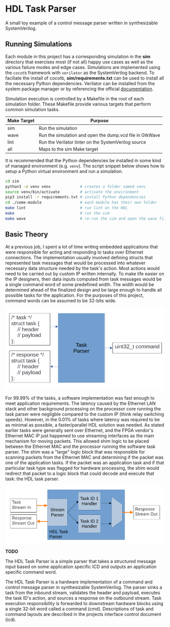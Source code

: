 # HDL Task Parser

A small toy example of a control message parser written in synthesizable 
SystemVerilog.

## Running Simulations 

Each module in this project has a corresponding simulation in the __sim__
directory that exercises most (if not all) happy use cases as well as the 
various failure modes and edge cases. Simulations are implemented using the 
`cocotb` framework with `verilator` as the SystemVerilog backend. To faciliate
the install of cocotb, __sim/requirements.txt__ can be used to install all the 
necessary Python dependencies. Verilator can be installed from the system 
package manager or by referencing the official
[documentation](https://verilator.org/guide/latest/install.html). 

Simulation execution is controlled by a Makefile in the root of each simulation 
folder. These Makefile provide various targets that perform common simulation
tasks.

| Make Target | Purpose                                                  |
| ----------- | -------------------------------------------------------- |
| sim         | Run the simulation                                       |
| wave        | Run the simulation and open the dump.vcd file in GtkWave |
| lint        | Run the Verilator linter on the SystemVerilog source     |
| all         | Maps to the sim Make target                              |

It is recommended that the Python dependencies be installed in some kind of 
managed environment (e.g. `venv`). The script snippet below shows how to setup
a Python virtual environment and run a simulation.

```bash
cd sim 
python3 -m venv venv             # creates a folder named venv 
source venv/bin/activate         # activate the environment
pip3 install -r requirements.txt # install Python dependencies    
cd ./some-module                 # each module has their own folder
make lint                        # run lint on the HDL 
make                             # run the sim 
make wave                        # re-run the sim and open the wave file
```

## Basic Theory

At a previous job, I spent a lot of time writing embedded applications that
were responsible for acting and responding to tasks over Ethernet connections.
The implementation usually involved defining structs that represented task 
messages that would be processed into whatever necessary data structure needed 
by the task's action. Most actions would need to be carried out by custom IP 
written internally. To make life easier on the IP designers, their data inputs 
computed from task messages would be a single command word of some predefined 
width. The width would be determined ahead of the finalized design and be large
enough to handle all possible tasks for the application. For the purposes of 
this project, command words can be assumed to be 32-bits wide.

![basic-task-flow](./icd/img/basic-task-flow.png)

For 99.99% of the tasks, a software implementation was fast enough to meet 
application requirements. The latency caused by the Ethernet LAN stack and 
other background processing on the processor core running the task parser were
negligble compared to the custom IP (think relay switching speeds). However, in 
the 0.01% of tasks where latency was required to be as minimal as possible, a 
faster/parallel HDL solution was needed. As stated earlier tasks were generally
sent over Ethernet, and the FPGA vendor's Ethernet MAC IP just happened to use 
streaming interfaces as the main mechanism for moving packets. This allowed 
shim logic to be placed between the Ethernet MAC and the processor running the 
software task parser. The shim was a "large" logic block that was responsible 
for scanning packets from the Ethernet MAC and determining if the packet was 
one of the application tasks. If the packet was an application task and if that
particular task type was flagged for hardware processing, the shim would 
redirect that packet to a logic block that could decode and execute that task:
the HDL task parser.

![hdl-task-flow](./icd/img/hdl-task-flow.png)











__TODO__

The HDL Task Parser is a simple parser that takes a structured message input 
based on some application specific ICD and outputs an application specific 
command word. 

The HDL Task Parser is a hardware implementation of a command and control
message parser in synthesizable SystemVerilog. The parser sinks a task from the
inbound stream, validates the header and payload, executes the task ID's
action, and sources a response on the outbound stream. Task execution
responsibility is forwarded to downstream hardware blocks using a single 32-bit
word called a command (cmd). Descriptions of task and command layouts are
described in the projects interface control document (icd).

